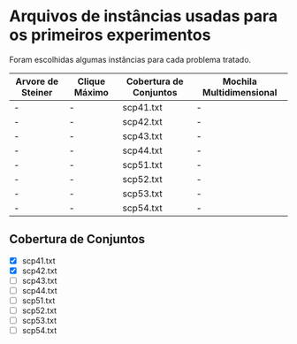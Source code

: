 # Arquivos de instâncias usadas para os primeiros experimentos

Foram escolhidas algumas instâncias para cada problema tratado.

| Arvore de Steiner | Clique Máximo | Cobertura de Conjuntos | Mochila Multidimensional |
|---|---|---|---|
| - | - | scp41.txt | - |
| - | - | scp42.txt | - |
| - | - | scp43.txt | - |
| - | - | scp44.txt | - |
| - | - | scp51.txt | - |
| - | - | scp52.txt | - |
| - | - | scp53.txt | - |
| - | - | scp54.txt | - |

## Cobertura de Conjuntos

* [X] scp41.txt
* [X] scp42.txt
* [ ] scp43.txt
* [ ] scp44.txt
* [ ] scp51.txt
* [ ] scp52.txt
* [ ] scp53.txt
* [ ] scp54.txt